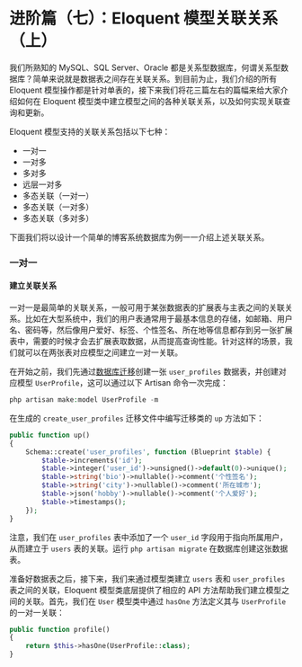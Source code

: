 # 进阶篇（七）：Eloquent 模型关联关系（上）

我们所熟知的 MySQL、SQL Server、Oracle 都是关系型数据库，何谓关系型数据库？简单来说就是数据表之间存在关联关系。到目前为止，我们介绍的所有 Eloquent 模型操作都是针对单表的，接下来我们将花三篇左右的篇幅来给大家介绍如何在 Eloquent 模型类中建立模型之间的各种关联关系，以及如何实现关联查询和更新。

Eloquent 模型支持的关联关系包括以下七种：

- 一对一
- 一对多
- 多对多
- 远层一对多
- 多态关联（一对一）
- 多态关联（一对多）
- 多态关联（多对多）

下面我们将以设计一个简单的博客系统数据库为例一一介绍上述关联关系。

### 一对一

#### 建立关联关系

一对一是最简单的关联关系，一般可用于某张数据表的扩展表与主表之间的关联关系。比如在大型系统中，我们的用户表通常用于最基本信息的存储，如邮箱、用户名、密码等，然后像用户爱好、标签、个性签名、所在地等信息都存到另一张扩展表中，需要的时候才会去扩展表取数据，从而提高查询性能。针对这样的场景，我们就可以在两张表对应模型之间建立一对一关联。

在开始之前，我们先通过[数据库迁移](https://laravelacademy.org/post/9693.html)创建一张 `user_profiles` 数据表，并创建对应模型 `UserProfile`，这可以通过以下 Artisan 命令一次完成：

```php
php artisan make:model UserProfile -m
```

在生成的 `create_user_profiles` 迁移文件中编写迁移类的 `up` 方法如下：

```php
public function up()
{
    Schema::create('user_profiles', function (Blueprint $table) {
        $table->increments('id');
        $table->integer('user_id')->unsigned()->default(0)->unique();
        $table->string('bio')->nullable()->comment('个性签名');
        $table->string('city')->nullable()->comment('所在城市');
        $table->json('hobby')->nullable()->comment('个人爱好');
        $table->timestamps();
    });
}
```

注意，我们在 `user_profiles` 表中添加了一个 `user_id` 字段用于指向所属用户，从而建立于 `users` 表的关联。运行 `php artisan migrate` 在数据库创建这张数据表。

准备好数据表之后，接下来，我们来通过模型类建立 `users` 表和 `user_profiles` 表之间的关联，Eloquent 模型类底层提供了相应的 API 方法帮助我们建立模型之间的关联。首先，我们在 `User` 模型类中通过 `hasOne` 方法定义其与 `UserProfile` 的一对一关联：

```php
public function profile()
{
    return $this->hasOne(UserProfile::class);
}
```

